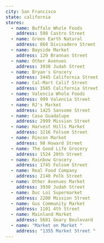 ```yaml
---
city: San Francisco
state: california
stores:
  - name: Buffalo Whole Foods
    address: 598 Castro Street
  - name: Green Earth Natural
    address: 860 Divisadero Street
  - name: Bayside Market
    address: 120 Brannan Street
  - name: Other Avenues
    address: 3930 Judah Street
  - name: Bryan's Grocery
    address: 3445 California Street
  - name: Cal-Mart Calif Street
    address: 3585 California Street
  - name: Valencia Whole Foods
    address: 999 Valencia Street
  - name: RJ's Market
    address: 1425 Sansome Street
  - name: Casa Guadalupe
    address: 2999 Mission Street
  - name: Harvest Hills Market
    address: 3216 Folsom Street
  - name: Rincon Market
    address: 98 Howard Street
  - name: The Good Life Grocery
    address: 1524 20th Street
  - name: Rainbow Grocery
    address: 1745 Folsom Street
  - name: Real Food Company
    address: 2140 Polk Street
  - name: Other Avenues Market
    address: 3930 Judah Street
  - name: Duc Loi Supermarket
    address: 2200 Mission Street
  - name: Gus Community Market
    address: 1101 4th Street
  - name: Mainland Market
    address: 5601 Geary Boulevard
  - name: "Market on Market "
    address: "1355 Market Street "
---
```

